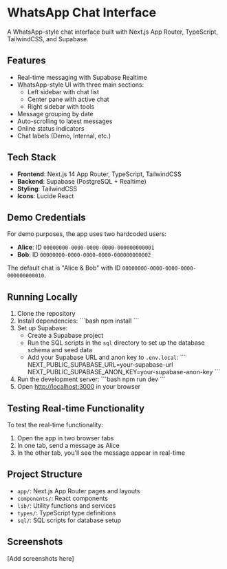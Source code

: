# WhatsApp Chat Interface

A WhatsApp-style chat interface built with Next.js App Router, TypeScript, TailwindCSS, and Supabase.

## Features

- Real-time messaging with Supabase Realtime
- WhatsApp-style UI with three main sections:
  - Left sidebar with chat list
  - Center pane with active chat
  - Right sidebar with tools
- Message grouping by date
- Auto-scrolling to latest messages
- Online status indicators
- Chat labels (Demo, Internal, etc.)

## Tech Stack

- **Frontend**: Next.js 14 App Router, TypeScript, TailwindCSS
- **Backend**: Supabase (PostgreSQL + Realtime)
- **Styling**: TailwindCSS
- **Icons**: Lucide React

## Demo Credentials

For demo purposes, the app uses two hardcoded users:

- **Alice**: ID `00000000-0000-0000-0000-000000000001`
- **Bob**: ID `00000000-0000-0000-0000-000000000002`

The default chat is "Alice & Bob" with ID `00000000-0000-0000-0000-000000000010`.

## Running Locally

1. Clone the repository
2. Install dependencies:
   \`\`\`bash
   npm install
   \`\`\`
3. Set up Supabase:
   - Create a Supabase project
   - Run the SQL scripts in the `sql` directory to set up the database schema and seed data
   - Add your Supabase URL and anon key to `.env.local`:
     \`\`\`
     NEXT_PUBLIC_SUPABASE_URL=your-supabase-url
     NEXT_PUBLIC_SUPABASE_ANON_KEY=your-supabase-anon-key
     \`\`\`
4. Run the development server:
   \`\`\`bash
   npm run dev
   \`\`\`
5. Open [http://localhost:3000](http://localhost:3000) in your browser

## Testing Real-time Functionality

To test the real-time functionality:
1. Open the app in two browser tabs
2. In one tab, send a message as Alice
3. In the other tab, you'll see the message appear in real-time

## Project Structure

- `app/`: Next.js App Router pages and layouts
- `components/`: React components
- `lib/`: Utility functions and services
- `types/`: TypeScript type definitions
- `sql/`: SQL scripts for database setup

## Screenshots

[Add screenshots here]

